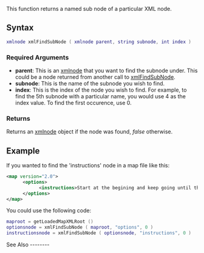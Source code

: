 This function returns a named sub node of a particular XML node.

Syntax
------

``` lua
xmlnode xmlFindSubNode ( xmlnode parent, string subnode, int index )
```

### Required Arguments

-   **parent**: This is an [xmlnode](/docs/xmlnode.md "wikilink") that you want to find the subnode under. This could be a node returned from another call to [xmlFindSubNode](/xmlFindSubNode.md "wikilink").
-   **subnode**: This is the name of the subnode you wish to find.
-   **index**: This is the index of the node you wish to find. For example, to find the 5th subnode with a particular name, you would use 4 as the index value. To find the first occurence, use 0.

### Returns

Returns an [xmlnode](/docs/xmlnode.md "wikilink") object if the node was found, *false* otherwise.

Example
-------

<section name="Server" class="server" show="true">
If you wanted to find the 'instructions' node in a map file like this:

``` xml
<map version="2.0">
      <options>
            <instructions>Start at the begining and keep going until the end!</instructions>
      </options>
</map>
```

You could use the following code:

``` lua
maproot = getLoadedMapXMLRoot ()
optionsnode = xmlFindSubNode ( maproot, "options", 0 )
instructionsnode = xmlFindSubNode ( optionsnode, "instructions", 0 )
```

</section>
See Also
--------
